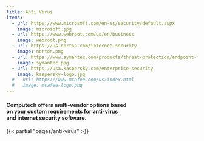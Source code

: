 ```yaml
---
title: Anti Virus
items:
  - url: https://www.microsoft.com/en-us/security/default.aspx
    image: microsoft.jpg
  - url: https://www.webroot.com/us/en/business
    image: webroot.png
  - url: https://us.norton.com/internet-security
    image: norton.png
  - url: https://www.symantec.com/products/threat-protection/endpoint-family/endpoint-protection
    image: symantec.png
  - url: https://usa.kaspersky.com/enterprise-security
    image: kaspersky-logo.jpg
  # - url: https://www.mcafee.com/us/index.html
  #   image: mcafee-logo.png
---
```


<h4 class = 'center'><strong>Computech offers multi-vendor options based <br> on your custom requirements for anti-virus <br> and internet security software.</strong></h4>

{{< partial "pages/anti-virus" >}}
